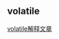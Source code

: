 ## volatile
[volatile解释文章](https://www.ibm.com/developerworks/cn/java/j-jtp06197.html "volatile好文")
